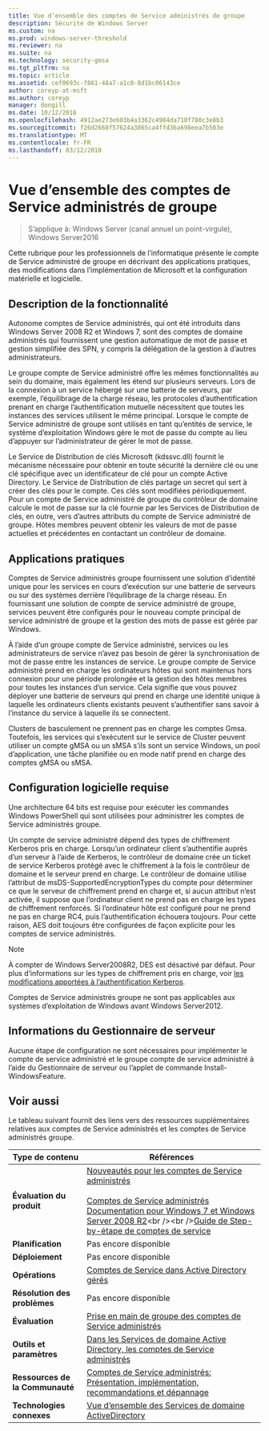 ```yaml
---
title: Vue d’ensemble des comptes de Service administrés de groupe
description: Sécurité de Windows Server
ms.custom: na
ms.prod: windows-server-threshold
ms.reviewer: na
ms.suite: na
ms.technology: security-gmsa
ms.tgt_pltfrm: na
ms.topic: article
ms.assetid: cef0693c-f861-48a7-a1c0-8d1bc06143ce
author: coreyp-at-msft
ms.author: coreyp
manager: dongill
ms.date: 10/12/2016
ms.openlocfilehash: 4912ae273e603b4a3362c4984da710f780c3e8b3
ms.sourcegitcommit: f26d2668f57624a3865ca4ffd36a698eea7b503e
ms.translationtype: MT
ms.contentlocale: fr-FR
ms.lasthandoff: 03/12/2018
---
```

# <a name="group-managed-service-accounts-overview"></a>Vue d’ensemble des comptes de Service administrés de groupe

>S’applique à: Windows Server (canal annuel un point-virgule), Windows Server2016

Cette rubrique pour les professionnels de l’informatique présente le compte de Service administré de groupe en décrivant des applications pratiques, des modifications dans l’implémentation de Microsoft et la configuration matérielle et logicielle.


## <a name="BKMK_OVER"></a>Description de la fonctionnalité
Autonome comptes de Service administrés, qui ont été introduits dans Windows Server 2008 R2 et Windows 7, sont des comptes de domaine administrés qui fournissent une gestion automatique de mot de passe et gestion simplifiée des SPN, y compris la délégation de la gestion à d’autres administrateurs.

Le groupe compte de Service administré offre les mêmes fonctionnalités au sein du domaine, mais également les étend sur plusieurs serveurs. Lors de la connexion à un service hébergé sur une batterie de serveurs, par exemple, l’équilibrage de la charge réseau, les protocoles d’authentification prenant en charge l’authentification mutuelle nécessitent que toutes les instances des services utilisent le même principal. Lorsque le compte de Service administré de groupe sont utilisés en tant qu’entités de service, le système d’exploitation Windows gère le mot de passe du compte au lieu d’appuyer sur l’administrateur de gérer le mot de passe.

Le Service de Distribution de clés Microsoft \(kdssvc.dll\) fournit le mécanisme nécessaire pour obtenir en toute sécurité la dernière clé ou une clé spécifique avec un identificateur de clé pour un compte Active Directory. Le Service de Distribution de clés partage un secret qui sert à créer des clés pour le compte. Ces clés sont modifiées périodiquement. Pour un compte de Service administré de groupe du contrôleur de domaine calcule le mot de passe sur la clé fournie par les Services de Distribution de clés, en outre, vers d’autres attributs du compte de Service administré de groupe.  Hôtes membres peuvent obtenir les valeurs de mot de passe actuelles et précédentes en contactant un contrôleur de domaine.

## <a name="BKMK_APP"></a>Applications pratiques
Comptes de Service administrés groupe fournissent une solution d’identité unique pour les services en cours d’exécution sur une batterie de serveurs ou sur des systèmes derrière l’équilibrage de la charge réseau. En fournissant une solution de compte de service administré de groupe, services peuvent être configurés pour le nouveau compte principal de service administré de groupe et la gestion des mots de passe est gérée par Windows.

À l’aide d’un groupe compte de Service administré, services ou les administrateurs de service n’avez pas besoin de gérer la synchronisation de mot de passe entre les instances de service. Le groupe compte de Service administré prend en charge les ordinateurs hôtes qui sont maintenus hors connexion pour une période prolongée et la gestion des hôtes membres pour toutes les instances d’un service. Cela signifie que vous pouvez déployer une batterie de serveurs qui prend en charge une identité unique à laquelle les ordinateurs clients existants peuvent s’authentifier sans savoir à l’instance du service à laquelle ils se connectent.

Clusters de basculement ne prennent pas en charge les comptes Gmsa. Toutefois, les services qui s’exécutent sur le service de Cluster peuvent utiliser un compte gMSA ou un sMSA s’ils sont un service Windows, un pool d’application, une tâche planifiée ou en mode natif prend en charge des comptes gMSA ou sMSA.

## <a name="BKMK_SOFT"></a>Configuration logicielle requise

Une architecture 64 bits est requise pour exécuter les commandes Windows PowerShell qui sont utilisées pour administrer les comptes de Service administrés groupe.

Un compte de service administré dépend des types de chiffrement Kerberos pris en charge. Lorsqu’un ordinateur client s’authentifie auprès d’un serveur à l’aide de Kerberos, le contrôleur de domaine crée un ticket de service Kerberos protégé avec le chiffrement à la fois le contrôleur de domaine et le serveur prend en charge. Le contrôleur de domaine utilise l’attribut de msDS\-SupportedEncryptionTypes du compte pour déterminer ce que le serveur de chiffrement prend en charge et, si aucun attribut n’est activée, il suppose que l’ordinateur client ne prend pas en charge les types de chiffrement renforcés. Si l’ordinateur hôte est configuré pour ne prend ne pas en charge RC4, puis l’authentification échouera toujours. Pour cette raison, AES doit toujours être configurées de façon explicite pour les comptes de service administrés.

> [!NOTE]
> À compter de Windows Server2008R2, DES est désactivé par défaut. Pour plus d’informations sur les types de chiffrement pris en charge, voir [les modifications apportées à l’authentification Kerberos](https://technet.microsoft.com/library/dd560670(WS.10).aspx).

Comptes de Service administrés groupe ne sont pas applicables aux systèmes d’exploitation de Windows avant Windows Server2012.

## <a name="server-manager-information"></a>Informations du Gestionnaire de serveur
Aucune étape de configuration ne sont nécessaires pour implémenter le compte de service administré et le groupe compte de service administré à l’aide du Gestionnaire de serveur ou l’applet de commande Install\-WindowsFeature.

## <a name="BKMK_LINKS"></a>Voir aussi
Le tableau suivant fournit des liens vers des ressources supplémentaires relatives aux comptes de Service administrés et les comptes de Service administrés groupe.

|Type de contenu|Références|
|--------|-------|
|**Évaluation du produit**|[Nouveautés pour les comptes de Service administrés](what-s-new-for-managed-service-accounts.md)<br /><br />[Comptes de Service administrés Documentation pour Windows 7 et Windows Server 2008 R2](https://technet.microsoft.com/library/ff641731(v=ws.10).aspx)<br /><br />[Guide de Step\-by\-étape de comptes de service](https://technet.microsoft.com/library/dd548356(v=ws.10).aspx)|
|**Planification**|Pas encore disponible|
|**Déploiement**|Pas encore disponible|
|**Opérations**|[Comptes de Service dans Active Directory gérés](https://technet.microsoft.com/library/dd378925(v=ws.10).aspx)|
|**Résolution des problèmes**|Pas encore disponible|
|**Évaluation**|[Prise en main de groupe des comptes de Service administrés](getting-started-with-group-managed-service-accounts.md)|
|**Outils et paramètres**|[Dans les Services de domaine Active Directory, les comptes de Service administrés](https://technet.microsoft.com/library/dd378925(v=WS.10).aspx)|
|**Ressources de la Communauté**|[Comptes de Service administrés: Présentation, implémentation, recommandations et dépannage](http://blogs.technet.com/b/askds/archive/2009/09/10/managed-service-accounts-understanding-implementing-best-practices-and-troubleshooting.aspx)|
|**Technologies connexes**|[Vue d’ensemble des Services de domaine ActiveDirectory](active-directory-domain-services-overview.md)|


